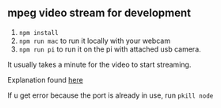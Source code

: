 ## mpeg video stream for development

1. `npm install`
2. `npm run mac` to run it locally with your webcam
3. `npm run pi` to run it on the pi with attached usb camera.

It usually takes a minute for the video to start streaming.

Explanation found [here](https://stackoverflow.com/questions/56504378/low-latency-50ms-video-streaming-with-node-js-and-html5)

If u get error because the port is already in use, run `pkill node`